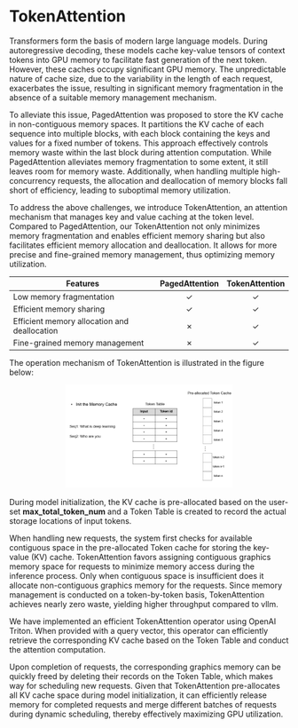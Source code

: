 # TokenAttention

Transformers form the basis of modern large language models. During autoregressive decoding, these models cache key-value tensors of context tokens into GPU memory to facilitate fast generation of the next token. However, these caches occupy significant GPU memory. The unpredictable nature of cache size, due to the variability in the length of each request, exacerbates the issue, resulting in significant memory fragmentation in the absence of a suitable memory management mechanism.

To alleviate this issue, PagedAttention was proposed to store the KV cache in non-contiguous memory spaces. It partitions the KV cache of each sequence into multiple blocks, with each block containing the keys and values for a fixed number of tokens. This approach effectively controls memory waste within the last block during attention computation. While PagedAttention alleviates memory fragmentation to some extent, it still leaves room for memory waste. Additionally, when handling multiple high-concurrency requests, the allocation and deallocation of memory blocks fall short of efficiency, leading to suboptimal memory utilization.

To address the above challenges, we introduce TokenAttention, an attention mechanism that manages key and value caching at the token level. Compared to PagedAttention, our TokenAttention not only minimizes memory fragmentation and enables efficient memory sharing but also facilitates efficient memory allocation and deallocation. It allows for more precise and fine-grained memory management, thus optimizing memory utilization.

<div align="center">

| Features                                     | PagedAttention | TokenAttention |
| -------------------------------------------- | :------------: | :------------: |
| Low memory fragmentation                     |    &#x2713;    |    &#x2713;    |
| Efficient memory sharing                     |    &#x2713;    |    &#x2713;    |
| Efficient memory allocation and deallocation |    &#x2717;    |    &#x2713;    |
| Fine-grained memory management               |    &#x2717;    |    &#x2713;    |
</div>

The operation mechanism of TokenAttention is illustrated in the figure below:

<div align="center">
    <img alt="TokenAtt" src="../assets/att.gif" width=60%>
</div>

During model initialization, the KV cache is pre-allocated based on the user-set **max_total_token_num** and a Token Table is created to record the actual storage locations of input tokens.

When handling new requests, the system first checks for available contiguous space in the pre-allocated Token cache for storing the key-value (KV) cache. TokenAttention favors assigning contiguous graphics memory space for requests to minimize memory access during the inference process. Only when contiguous space is insufficient does it allocate non-contiguous graphics memory for the requests. Since memory management is conducted on a token-by-token basis, TokenAttention achieves nearly zero waste, yielding higher throughput compared to vllm.

We have implemented an efficient TokenAttention operator using OpenAI Triton. When provided with a query vector, this operator can efficiently retrieve the corresponding KV cache based on the Token Table and conduct the attention computation.

Upon completion of requests, the corresponding graphics memory can be quickly freed by deleting their records on the Token Table, which makes way for scheduling new requests. Given that TokenAttention pre-allocates all KV cache space during model initialization, it can efficiently release memory for completed requests and merge different batches of requests during dynamic scheduling, thereby effectively maximizing GPU utilization.
